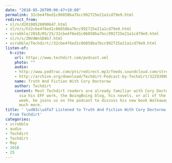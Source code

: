 ```yaml
---
date: "2018-05-26T09:06:47+10:00"
permalink: 32cbe4f6ed1c06858ba7bcc992725e21a1cd79e9.html
redirect_from:
- sl/n/d20180526090647.html
- sl/n/s/h32cbe4f6ed1c06858ba7bcc992725e21a1cd79e9.html
- scrobble/2018/05/25/32cbe4f6ed1c06858ba7bcc992725e21a1cd79e9.html
- sl/n/s/ZNVdWnSD8G7.html
- scrobble/Techdirt//32cbe4f6ed1c06858ba7bcc992725e21a1cd79e9.html
listen-of:
  h-cite:
    url: https://www.techdirt.com/podcast.xml
    photo: ""
    audio:
    - http://www.podtrac.com/pts/redirect.mp3/feeds.soundcloud.com/stream/322939002-techdirt-truth-and-fiction-with-cory-doctorow.mp3
    - http://archive.org/download/Techdirt-Podcast-by-Techdirt/322939002-techdirt-truth-and-fiction-with-cory-doctorow.mp3
    name: Truth And Fiction With Cory Doctorow
    author: Techdirt
    content: Most Techdirt readers are already familiar with Cory Doctorow, whether
      via his EFF work, the BoingBoing blog, his novels, or all of the above. This
      week, he joins us on the podcast to discuss his new book Walkaway and much,
      much more.
title: ' \ud83c\udfa7 Listened to Truth And Fiction With Cory Doctorow by Techdirt
  From Techdirt'
categories:
- scrobble
- audio
- Techdirt
- Techdirt
- May
- 2018
- 25
---
```

